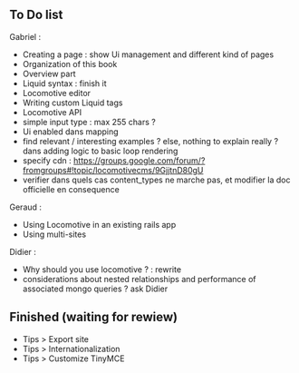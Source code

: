## To Do list

Gabriel :

- Creating a page : show Ui management and different kind of pages
- Organization of this book
- Overview part
- Liquid syntax : finish it
- Locomotive editor
- Writing custom Liquid tags
- Locomotive API
- simple input type : max 255 chars ?
- Ui enabled dans mapping
- find relevant / interesting examples ? else, nothing to explain really ? dans adding logic to basic loop rendering
- specify cdn : https://groups.google.com/forum/?fromgroups#!topic/locomotivecms/9GjjtnD80gU
- verifier dans quels cas content_types ne marche pas, et modifier la doc officielle en consequence

Geraud :

- Using Locomotive in an existing rails app 
- Using multi-sites


Didier :

- Why should you use locomotive ? : rewrite
- considerations about nested relationships and performance of associated mongo queries ? ask Didier

## Finished (waiting for rewiew)

- Tips > Export site
- Tips > Internationalization
- Tips > Customize TinyMCE
